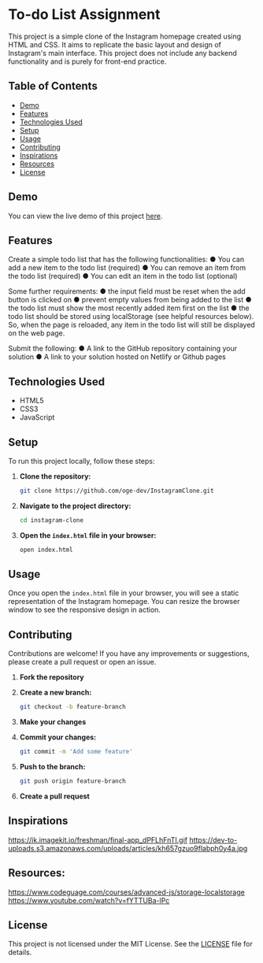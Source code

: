 # To-do List Assignment

This project is a simple clone of the Instagram homepage created using HTML and CSS. It aims to replicate the basic layout and design of Instagram's main interface. This project does not include any backend functionality and is purely for front-end practice.

## Table of Contents

- [Demo](#demo)
- [Features](#features)
- [Technologies Used](#technologies-used)
- [Setup](#setup)
- [Usage](#usage)
- [Contributing](#contributing)
- [Inspirations](#Inspirations)
- [Resources](#Resources)
- [License](#license)

## Demo

You can view the live demo of this project [here](https://oge-dev.github.io/TodoList-App/).

## Features

Create a simple todo list that has the following functionalities:
● You can add a new item to the todo list (required)
● You can remove an item from the todo list (required)
● You can edit an item in the todo list (optional)

Some further requirements:
● the input field must be reset when the add button is clicked on
● prevent empty values from being added to the list
● the todo list must show the most recently added item first on the list
● the todo list should be stored using localStorage (see helpful resources below). So, when the page is reloaded, any item in the todo list will still be displayed on the web page.

Submit the following:
● A link to the GitHub repository containing your solution
● A link to your solution hosted on Netlify or Github pages

## Technologies Used

- HTML5
- CSS3
- JavaScript

## Setup

To run this project locally, follow these steps:

1. **Clone the repository:**

   ```bash
   git clone https://github.com/oge-dev/InstagramClone.git
   ```

2. **Navigate to the project directory:**

   ```bash
   cd instagram-clone
   ```

3. **Open the `index.html` file in your browser:**

   ```bash
   open index.html
   ```

## Usage

Once you open the `index.html` file in your browser, you will see a static representation of the Instagram homepage. You can resize the browser window to see the responsive design in action.

## Contributing

Contributions are welcome! If you have any improvements or suggestions, please create a pull request or open an issue.

1. **Fork the repository**
2. **Create a new branch:**

   ```bash
   git checkout -b feature-branch
   ```

3. **Make your changes**
4. **Commit your changes:**

   ```bash
   git commit -m 'Add some feature'
   ```

5. **Push to the branch:**

   ```bash
   git push origin feature-branch
   ```

6. **Create a pull request**

## Inspirations

https://ik.imagekit.io/freshman/final-app_dPFLhFnTI.gif
https://dev-to-uploads.s3.amazonaws.com/uploads/articles/kh657gzuo9flabph0y4a.jpg

## Resources:

https://www.codeguage.com/courses/advanced-js/storage-localstorage
https://www.youtube.com/watch?v=fYTTUBa-lPc

## License

This project is not licensed under the MIT License. See the [LICENSE](#) file for details.
